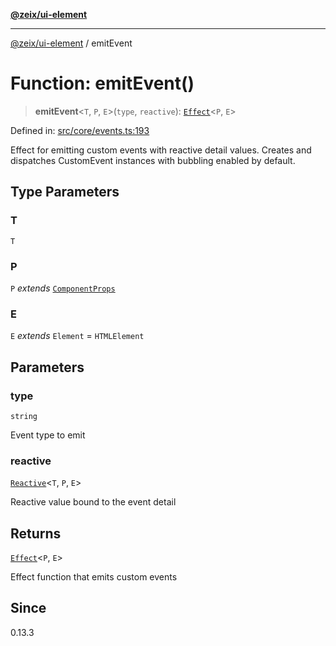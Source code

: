 [**@zeix/ui-element**](../README.md)

***

[@zeix/ui-element](../globals.md) / emitEvent

# Function: emitEvent()

> **emitEvent**\<`T`, `P`, `E`\>(`type`, `reactive`): [`Effect`](../type-aliases/Effect.md)\<`P`, `E`\>

Defined in: [src/core/events.ts:193](https://github.com/zeixcom/ui-element/blob/1c318eb583bce4633e1df4a42dee77859303e28e/src/core/events.ts#L193)

Effect for emitting custom events with reactive detail values.
Creates and dispatches CustomEvent instances with bubbling enabled by default.

## Type Parameters

### T

`T`

### P

`P` *extends* [`ComponentProps`](../type-aliases/ComponentProps.md)

### E

`E` *extends* `Element` = `HTMLElement`

## Parameters

### type

`string`

Event type to emit

### reactive

[`Reactive`](../type-aliases/Reactive.md)\<`T`, `P`, `E`\>

Reactive value bound to the event detail

## Returns

[`Effect`](../type-aliases/Effect.md)\<`P`, `E`\>

Effect function that emits custom events

## Since

0.13.3
